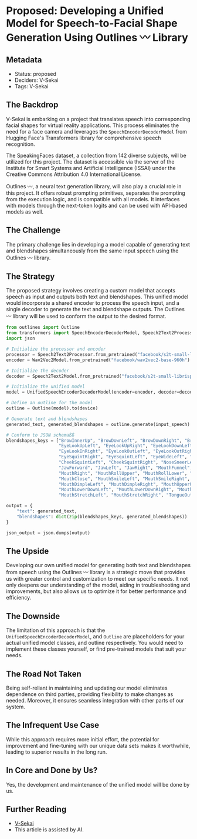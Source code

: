 # Proposed: Developing a Unified Model for Speech-to-Facial Shape Generation Using Outlines 〰 Library

## Metadata

- Status: proposed
- Deciders: V-Sekai
- Tags: V-Sekai

## The Backdrop

V-Sekai is embarking on a project that translates speech into corresponding facial shapes for virtual reality applications. This process eliminates the need for a face camera and leverages the `SpeechEncoderDecoderModel` from Hugging Face's Transformers library for comprehensive speech recognition.

The SpeakingFaces dataset, a collection from 142 diverse subjects, will be utilized for this project. The dataset is accessible via the server of the Institute for Smart Systems and Artificial Intelligence (ISSAI) under the Creative Commons Attribution 4.0 International License.

Outlines 〰, a neural text generation library, will also play a crucial role in this project. It offers robust prompting primitives, separates the prompting from the execution logic, and is compatible with all models. It interfaces with models through the next-token logits and can be used with API-based models as well.

## The Challenge

The primary challenge lies in developing a model capable of generating text and blendshapes simultaneously from the same input speech using the Outlines 〰 library.

## The Strategy

The proposed strategy involves creating a custom model that accepts speech as input and outputs both text and blendshapes. This unified model would incorporate a shared encoder to process the speech input, and a single decoder to generate the text and blendshape outputs. The Outlines 〰 library will be used to conform the output to the desired format.

```python
from outlines import Outline
from transformers import SpeechEncoderDecoderModel, Speech2Text2Processor, Wav2Vec2Model
import json

# Initialize the processor and encoder
processor = Speech2Text2Processor.from_pretrained("facebook/s2t-small-librispeech-asr")
encoder = Wav2Vec2Model.from_pretrained("facebook/wav2vec2-base-960h")

# Initialize the decoder
decoder = Speech2Text2Model.from_pretrained("facebook/s2t-small-librispeech-asr")

# Initialize the unified model
model = UnifiedSpeechEncoderDecoderModel(encoder=encoder, decoder=decoder)

# Define an outline for the model
outline = Outline(model).to(device)

# Generate text and blendshapes
generated_text, generated_blendshapes = outline.generate(input_speech)

# Conform to JSON schemaßß
blendshapes_keys = ["BrowInnerUp", "BrowDownLeft", "BrowDownRight", "BrowOuterUpLeft", "BrowOuterUpRight",
                    "EyeLookUpLeft", "EyeLookUpRight", "EyeLookDownLeft", "EyeLookDownRight", "EyeLookInLeft",
                    "EyeLookInRight", "EyeLookOutLeft", "EyeLookOutRight", "EyeBlinkLeft", "EyeBlinkRight",
                    "EyeSquintRight", "EyeSquintLeft", "EyeWideLeft", "EyeWideRight", "CheekPuff",
                    "CheekSquintLeft", "CheekSquintRight", "NoseSneerLeft", "NoseSneerRight", "JawOpen",
                    "JawForward", "JawLeft", "JawRight", "MouthFunnel", "MouthPucker", "MouthLeft",
                    "MouthRight", "MouthRollUpper", "MouthRollLower", "MouthShrugUpper", "MouthShrugLower",
                    "MouthClose", "MouthSmileLeft", "MouthSmileRight", "MouthFrownLeft", "MouthFrownRight",
                    "MouthDimpleLeft", "MouthDimpleRight", "MouthUpperUpLeft", "MouthUpperUpRight",
                    "MouthLowerDownLeft", "MouthLowerDownRight", "MouthPressLeft", "MouthPressRight",
                    "MouthStretchLeft", "MouthStretchRight", "TongueOut"]

output = {
    "text": generated_text,
    "blendshapes": dict(zip(blendshapes_keys, generated_blendshapes))
}

json_output = json.dumps(output)
```

## The Upside

Developing our own unified model for generating both text and blendshapes from speech using the Outlines 〰 library is a strategic move that provides us with greater control and customization to meet our specific needs. It not only deepens our understanding of the model, aiding in troubleshooting and improvements, but also allows us to optimize it for better performance and efficiency.

## The Downside

The limitation of this approach is that the `UnifiedSpeechEncoderDecoderModel`, and `Outline` are placeholders for your actual unified model classes, and outline respectively. You would need to implement these classes yourself, or find pre-trained models that suit your needs.

## The Road Not Taken

Being self-reliant in maintaining and updating our model eliminates dependence on third parties, providing flexibility to make changes as needed. Moreover, it ensures seamless integration with other parts of our system.

## The Infrequent Use Case

While this approach requires more initial effort, the potential for improvement and fine-tuning with our unique data sets makes it worthwhile, leading to superior results in the long run.

## In Core and Done by Us?

Yes, the development and maintenance of the unified model will be done by us.

## Further Reading

- [V-Sekai](https://v-sekai.org/)
- This article is assisted by AI.